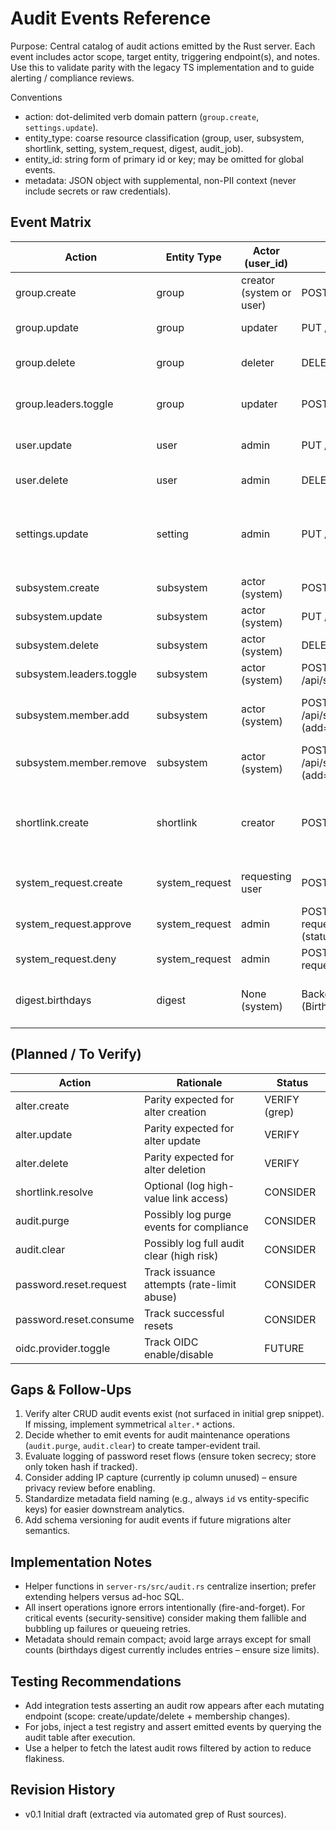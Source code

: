 # Audit Events Reference

Purpose: Central catalog of audit actions emitted by the Rust server. Each event
includes actor scope, target entity, triggering endpoint(s), and notes. Use this
to validate parity with the legacy TS implementation and to guide alerting /
compliance reviews.

Conventions

- action: dot-delimited verb domain pattern (`group.create`, `settings.update`).
- entity_type: coarse resource classification (group, user, subsystem,
  shortlink, setting, system_request, digest, audit_job).
- entity_id: string form of primary id or key; may be omitted for global events.
- metadata: JSON object with supplemental, non-PII context (never include
  secrets or raw credentials).

## Event Matrix

| Action                   | Entity Type    | Actor (user_id)          | Endpoints / Sources                                          | Metadata Fields | Description / Notes                                                 |
| ------------------------ | -------------- | ------------------------ | ------------------------------------------------------------ | --------------- | ------------------------------------------------------------------- |
| group.create             | group          | creator (system or user) | POST /api/groups                                             | —               | Group created.                                                      |
| group.update             | group          | updater                  | PUT /api/groups/:id                                          | —               | Group fields modified.                                              |
| group.delete             | group          | deleter                  | DELETE /api/groups/:id                                       | —               | Group removed (id no longer resolvable).                            |
| group.leaders.toggle     | group          | updater                  | POST /api/groups/:id/leaders/toggle                          | —               | Leader list changed (add/remove).                                   |
| user.update              | user           | admin                    | PUT /api/users/:uid                                          | —               | Admin updated user profile/flags.                                   |
| user.delete              | user           | admin                    | DELETE /api/users/:uid                                       | —               | Admin deleted user.                                                 |
| settings.update          | setting        | admin                    | PUT /api/admin/settings                                      | key             | One application setting changed. Metadata: {"key":"<setting_key>"}. |
| subsystem.create         | subsystem      | actor (system)           | POST /api/subsystems                                         | —               | Subsystem created.                                                  |
| subsystem.update         | subsystem      | actor (system)           | PUT /api/subsystems/:sid                                     | —               | Subsystem updated.                                                  |
| subsystem.delete         | subsystem      | actor (system)           | DELETE /api/subsystems/:sid                                  | —               | Subsystem removed.                                                  |
| subsystem.leaders.toggle | subsystem      | actor (system)           | POST /api/subsystems/:sid/leaders/toggle                     | —               | Leadership list changed.                                            |
| subsystem.member.add     | subsystem      | actor (system)           | POST /api/subsystems/:sid/members/roles (add=true)           | alter_id        | Added alter to subsystem. Metadata: {"alter_id":<id>}               |
| subsystem.member.remove  | subsystem      | actor (system)           | POST /api/subsystems/:sid/members/roles (add=false)          | alter_id        | Removed alter from subsystem.                                       |
| shortlink.create         | shortlink      | creator                  | POST /api/shortlink                                          | token           | Shortlink created; metadata includes generated token.               |
| system_request.create    | system_request | requesting user          | POST /api/me/request-system                                  | status          | New system account request.                                         |
| system_request.approve   | system_request | admin                    | POST /api/admin/system-requests/:id/status (status=approved) | status, note?   | Admin approved request.                                             |
| system_request.deny      | system_request | admin                    | POST /api/admin/system-requests/:id/status (status=denied)   | status, note?   | Admin denied request.                                               |
| digest.birthdays         | digest         | None (system)            | Background job (BirthdaysDigestJob)                          | count, entries  | Weekly birthdays digest posted (names truncated).                   |

## (Planned / To Verify)

| Action                 | Rationale                                  | Status        |
| ---------------------- | ------------------------------------------ | ------------- |
| alter.create           | Parity expected for alter creation         | VERIFY (grep) |
| alter.update           | Parity expected for alter update           | VERIFY        |
| alter.delete           | Parity expected for alter deletion         | VERIFY        |
| shortlink.resolve      | Optional (log high-value link access)      | CONSIDER      |
| audit.purge            | Possibly log purge events for compliance   | CONSIDER      |
| audit.clear            | Possibly log full audit clear (high risk)  | CONSIDER      |
| password.reset.request | Track issuance attempts (rate-limit abuse) | CONSIDER      |
| password.reset.consume | Track successful resets                    | CONSIDER      |
| oidc.provider.toggle   | Track OIDC enable/disable                  | FUTURE        |

## Gaps & Follow-Ups

1. Verify alter CRUD audit events exist (not surfaced in initial grep snippet).
   If missing, implement symmetrical `alter.*` actions.
2. Decide whether to emit events for audit maintenance operations
   (`audit.purge`, `audit.clear`) to create tamper-evident trail.
3. Evaluate logging of password reset flows (ensure token secrecy; store only
   token hash if tracked).
4. Consider adding IP capture (currently ip column unused) – ensure privacy
   review before enabling.
5. Standardize metadata field naming (e.g., always `id` vs entity-specific keys)
   for easier downstream analytics.
6. Add schema versioning for audit events if future migrations alter semantics.

## Implementation Notes

- Helper functions in `server-rs/src/audit.rs` centralize insertion; prefer
  extending helpers versus ad-hoc SQL.
- All insert operations ignore errors intentionally (fire-and-forget). For
  critical events (security-sensitive) consider making them fallible and
  bubbling up failures or queueing retries.
- Metadata should remain compact; avoid large arrays except for small counts
  (birthdays digest currently includes entries – ensure size limits).

## Testing Recommendations

- Add integration tests asserting an audit row appears after each mutating
  endpoint (scope: create/update/delete + membership changes).
- For jobs, inject a test registry and assert emitted events by querying the
  audit table after execution.
- Use a helper to fetch the latest audit rows filtered by action to reduce
  flakiness.

## Revision History

- v0.1 Initial draft (extracted via automated grep of Rust sources).
